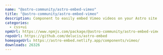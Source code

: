 ```yaml
---
name: "@astro-community/astro-embed-vimeo"
title: "@astro-community/astro-embed-vimeo"
description: Component to easily embed Vimeo videos on your Astro site
categories:
  - css+ui
npmUrl: https://www.npmjs.com/package/@astro-community/astro-embed-vimeo
repoUrl: https://github.com/delucis/astro-embed
homepageUrl: https://astro-embed.netlify.app/components/vimeo/
downloads: 26326
---
```


